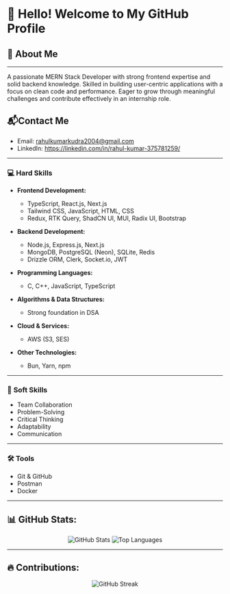 # 👋 Hello! Welcome to My GitHub Profile

## 🌟 About Me
---
A passionate MERN Stack Developer with strong frontend expertise and solid backend knowledge. Skilled in building user-centric applications with a focus on clean code and performance. Eager to grow through meaningful challenges and contribute effectively in an internship role.  

## 📬Contact Me

- Email: rahulkumarkudra2004@gmail.com
- LinkedIn: https://linkedin.com/in/rahul-kumar-375781259/
---

### 💻 **Hard Skills**

- **Frontend Development:**  
  - TypeScript, React.js, Next.js  
  - Tailwind CSS, JavaScript, HTML, CSS  
  - Redux, RTK Query, ShadCN UI, MUI, Radix UI, Bootstrap  

- **Backend Development:**  
  - Node.js, Express.js, Next.js  
  - MongoDB, PostgreSQL (Neon), SQLite, Redis  
  - Drizzle ORM, Clerk, Socket.io, JWT  

- **Programming Languages:**  
  - C, C++, JavaScript, TypeScript  

- **Algorithms & Data Structures:**  
  - Strong foundation in DSA  

- **Cloud & Services:**  
  - AWS (S3, SES)  

- **Other Technologies:**  
  - Bun, Yarn, npm  

---

### 🤝 **Soft Skills**

- Team Collaboration  
- Problem-Solving  
- Critical Thinking  
- Adaptability  
- Communication  

---

### 🛠️ **Tools**

- Git & GitHub  
- Postman  
- Docker  

---

## 📊 GitHub Stats:
<p align="center">
  <img src="https://github-readme-stats.vercel.app/api?username=CodeSciRahul&show_icons=true&theme=radical" alt="GitHub Stats" />
  <img src="https://github-readme-stats.vercel.app/api/top-langs/?username=CodeSciRahul&layout=compact&theme=radical" alt="Top Languages" />
</p>

---

## 🔥 Contributions:
<p align="center">
<img src="https://github-readme-streak-stats.herokuapp.com/?user=CodeSciRahul&theme=radical" alt="GitHub Streak" />
</p>
